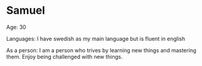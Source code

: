 # Samuel

Age: 30

Languages: I have swedish as my main language but is fluent in english

As a person: I am a person who trives by learning new things and mastering them. Enjoy being challenged with new things.

